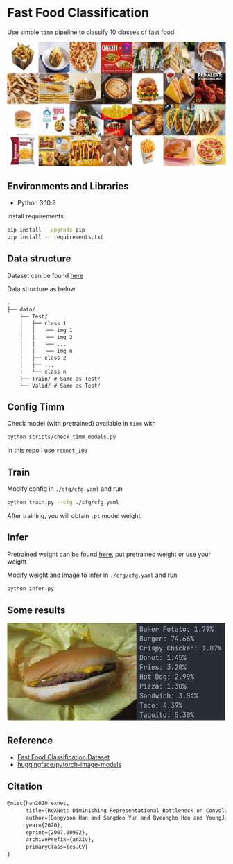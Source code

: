 # Fast Food Classification

Use simple `timm` pipeline to classify 10 classes of fast food

![sample](./assets/sample.jpg "sample")

## Environments and Libraries

- Python 3.10.9

Install requirements

``` bash
pip install --upgrade pip
pip install -r requirements.txt
```

## Data structure

Dataset can be found [here](https://www.kaggle.com/datasets/utkarshsaxenadn/fast-food-classification-dataset)

Data structure as below

```
.
├── data/
    ├── Test/
    │   ├── class 1
    │   │   ├── img 1
    │   │   ├── img 2
    │   │   ├── ...
    │   │   └── img n
    │   ├── class 2
    │   ├── ...
    │   └── class n
    ├── Train/ # Same as Test/
    └── Valid/ # Same as Test/
```

## Config Timm

Check model (with pretrained) available in `timm` with 

``` bash
python scripts/check_timm_models.py
```

In this repo I use `rexnet_100`

## Train

Modify config in `./cfg/cfg.yaml` and run

``` bash
python train.py --cfg ./cfg/cfg.yaml
```

After training, you will obtain `.pt` model weight

## Infer

Pretrained weight can be found [here](https://drive.google.com/file/d/1A9JCJW9IPAE93t7uV-vBCIg3COvCkQvC/view?usp=share_link), put pretrained weight or use your weight

Modify weight and image to infer in `./cfg/cfg.yaml` and run

``` bash
python infer.py
```

## Some results

![test](./assets/test.png "test")

## Reference

- [Fast Food Classification Dataset](https://www.kaggle.com/datasets/utkarshsaxenadn/fast-food-classification-dataset)
- [huggingface/pytorch-image-models](https://github.com/huggingface/pytorch-image-models)

## Citation

``` latex
@misc{han2020rexnet,
      title={ReXNet: Diminishing Representational Bottleneck on Convolutional Neural Network}, 
      author={Dongyoon Han and Sangdoo Yun and Byeongho Heo and YoungJoon Yoo},
      year={2020},
      eprint={2007.00992},
      archivePrefix={arXiv},
      primaryClass={cs.CV}
}
```
